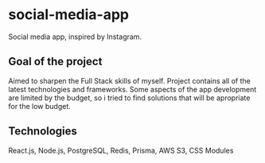 # social-media-app
Social media app, inspired by Instagram. 

## Goal of the project
Aimed to sharpen the Full Stack skills of myself. Project contains all of the latest technologies and frameworks. 
Some aspects of the app development are limited by the budget, so i tried to find solutions that will be apropriate for the
low budget.

## Technologies
React.js, Node.js, PostgreSQL, Redis, Prisma, AWS S3, CSS Modules

